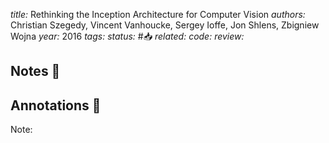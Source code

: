 *title:* Rethinking the Inception Architecture for Computer Vision
*authors:* Christian Szegedy, Vincent Vanhoucke, Sergey Ioffe, Jon Shlens, Zbigniew Wojna
*year:* 2016
*tags:* 
*status:* #📥
*related:*
*code:*
*review:*

## Notes 📍

## Annotations 📖
Note: 